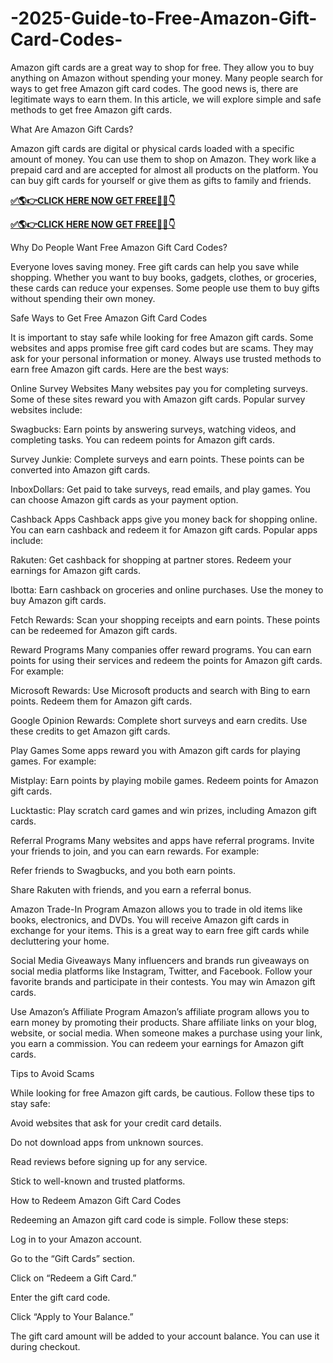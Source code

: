 # -2025-Guide-to-Free-Amazon-Gift-Card-Codes-

Amazon gift cards are a great way to shop for free. They allow you to buy anything on Amazon without spending your money. Many people search for ways to get free Amazon gift card codes. The good news is, there are legitimate ways to earn them. In this article, we will explore simple and safe methods to get free Amazon gift cards.

What Are Amazon Gift Cards?

Amazon gift cards are digital or physical cards loaded with a specific amount of money. You can use them to shop on Amazon. They work like a prepaid card and are accepted for almost all products on the platform. You can buy gift cards for yourself or give them as gifts to family and friends.

**[✅🌎👉CLICK HERE NOW GET FREE📌✅👇](kaiden.dealscampusa.com/amazongiftcard)**

**[✅🌎👉CLICK HERE NOW GET FREE📌✅👇](kaiden.dealscampusa.com/amazongiftcard)**

Why Do People Want Free Amazon Gift Card Codes?

Everyone loves saving money. Free gift cards can help you save while shopping. Whether you want to buy books, gadgets, clothes, or groceries, these cards can reduce your expenses. Some people use them to buy gifts without spending their own money.

Safe Ways to Get Free Amazon Gift Card Codes

It is important to stay safe while looking for free Amazon gift cards. Some websites and apps promise free gift card codes but are scams. They may ask for your personal information or money. Always use trusted methods to earn free Amazon gift cards. Here are the best ways:

Online Survey Websites Many websites pay you for completing surveys. Some of these sites reward you with Amazon gift cards. Popular survey websites include:

Swagbucks: Earn points by answering surveys, watching videos, and completing tasks. You can redeem points for Amazon gift cards.

Survey Junkie: Complete surveys and earn points. These points can be converted into Amazon gift cards.

InboxDollars: Get paid to take surveys, read emails, and play games. You can choose Amazon gift cards as your payment option.

Cashback Apps Cashback apps give you money back for shopping online. You can earn cashback and redeem it for Amazon gift cards. Popular apps include:

Rakuten: Get cashback for shopping at partner stores. Redeem your earnings for Amazon gift cards.

Ibotta: Earn cashback on groceries and online purchases. Use the money to buy Amazon gift cards.

Fetch Rewards: Scan your shopping receipts and earn points. These points can be redeemed for Amazon gift cards.

Reward Programs Many companies offer reward programs. You can earn points for using their services and redeem the points for Amazon gift cards. For example:

Microsoft Rewards: Use Microsoft products and search with Bing to earn points. Redeem them for Amazon gift cards.

Google Opinion Rewards: Complete short surveys and earn credits. Use these credits to get Amazon gift cards.

Play Games Some apps reward you with Amazon gift cards for playing games. For example:

Mistplay: Earn points by playing mobile games. Redeem points for Amazon gift cards.

Lucktastic: Play scratch card games and win prizes, including Amazon gift cards.

Referral Programs Many websites and apps have referral programs. Invite your friends to join, and you can earn rewards. For example:

Refer friends to Swagbucks, and you both earn points.

Share Rakuten with friends, and you earn a referral bonus.

Amazon Trade-In Program Amazon allows you to trade in old items like books, electronics, and DVDs. You will receive Amazon gift cards in exchange for your items. This is a great way to earn free gift cards while decluttering your home.

Social Media Giveaways Many influencers and brands run giveaways on social media platforms like Instagram, Twitter, and Facebook. Follow your favorite brands and participate in their contests. You may win Amazon gift cards.

Use Amazon’s Affiliate Program Amazon’s affiliate program allows you to earn money by promoting their products. Share affiliate links on your blog, website, or social media. When someone makes a purchase using your link, you earn a commission. You can redeem your earnings for Amazon gift cards.

Tips to Avoid Scams

While looking for free Amazon gift cards, be cautious. Follow these tips to stay safe:

Avoid websites that ask for your credit card details.

Do not download apps from unknown sources.

Read reviews before signing up for any service.

Stick to well-known and trusted platforms.

How to Redeem Amazon Gift Card Codes

Redeeming an Amazon gift card code is simple. Follow these steps:

Log in to your Amazon account.

Go to the “Gift Cards” section.

Click on “Redeem a Gift Card.”

Enter the gift card code.

Click “Apply to Your Balance.”

The gift card amount will be added to your account balance. You can use it during checkout.
